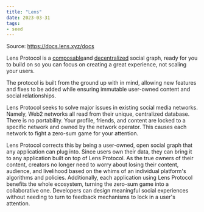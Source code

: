 ```yaml
---
title: "Lens"
date: 2023-03-31
tags:
- seed
---
```


Source: https://docs.lens.xyz/docs

Lens Protocol is a [composable](/notes/Composability.md)and [decentralized](notes/Decentralization.md) social graph, ready for you to build on so you can focus on creating a great experience, not scaling your users.

The protocol is built from the ground up with in mind, allowing new features and fixes to be added while ensuring immutable user-owned content and social relationships.

Lens Protocol seeks to solve major issues in existing social media networks. Namely, Web2 networks all read from their unique, centralized database. There is no portability. Your profile, friends, and content are locked to a specific network and owned by the network operator. This causes each network to fight a zero-sum game for your attention.

Lens Protocol corrects this by being a user-owned, open social graph that any application can plug into. Since users own their data, they can bring it to any application built on top of Lens Protocol. As the true owners of their content, creators no longer need to worry about losing their content, audience, and livelihood based on the whims of an individual platform's algorithms and policies. Additionally, each application using Lens Protocol benefits the whole ecosystem, turning the zero-sum game into a collaborative one. Developers can design meaningful social experiences without needing to turn to feedback mechanisms to lock in a user's attention.